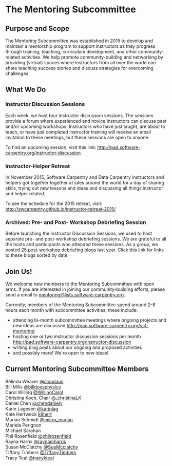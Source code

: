 # The Mentoring Subcommittee

## Purpose and Scope
The Mentoring Subcommittee was established in 2015 to develop and maintain a mentorship program to support instructors as they progress through training, teaching, curriculum development, and other community-related activities. We help promote community-building and networking by providing (virtual) spaces where instructors from all over the world can share teaching success stories and discuss strategies for overcoming challenges. 

## What We Do 

### Instructor Discussion Sessions
Each week, we host four instructor discussion sessions. The sessions provide a forum where experienced and novice instructors can discuss past and/or upcoming workshops. Instructors who have just taught, are about to teach, or have just completed instructor training will  receive an email invitation to these meetings, but these sessions are open to anyone. 

To find an upcoming session, visit this link: http://pad.software-carpentry.org/instructor-discussion

### Instructor-Helper Retreat
In November 2015, Software Carpentry and Data Carpentry instructors and helpers got together together at sites around the world for a day of sharing skills, trying out new lessons and ideas and discussing all things instructor and helper related. 

To see the schedule for the 2015 retreat, visit: http://swcarpentry.github.io/instructor-retreat-2015/

### Archived: Pre- and Post- Workshop Debriefing Session
Before launching the Instructor Discussion Sessions, we used to host separate pre- and post-workshop debriefing sessions. We are grateful to all the hosts and participants who attended these sessions. As a group, we posted [25 post-workshop debriefing blogs](http://software-carpentry.org/blog/categories/#debriefing) last year. Click [this link](http://software-carpentry.org/blog/categories/#debriefing) for links to these blogs sorted by date. 

## Join Us! 
We welcome new members to the Mentoring Subcommittee with open arms. If you are interested in joining our community-building efforts, please send a email to mentoring@lists.software-carpentry.org. 

Currently, members of the Mentoring Subcommittee spend around 2-8 hours each month with subcommittee activities, these include:
- attending bi-month subcommittee meetings where ongoing projects and new ideas are discussed http://pad.software-carpentry.org/scf-mentoring
- hosting one or two instructor discussion sessions per month http://pad.software-carpentry.org/instructor-discussion 
- writing blog posts about our ongoing and proposed activities
- and possibly more! We're open to new ideas!

## Current Mentoring Subcommittee Members
Belinda Weaver [@cloudaus](https://twitter.com/cloudaus)     
Bill Mills [@billdoesphysics](https://twitter.com/billdoesphysics)   
Carol Willing [@WillingCarol](https://twitter.com/WillingCarol)   
Christina Koch, Chair [@_christinaLK](https://twitter.com/_christinaLK)   
Daniel Chen [@chendaniely](https://twitter.com/chendaniely)   
Karin Lagesen [@karinlag](https://twitter.com/karinlag)   
Kate Hertweck [k8hert](https://twitter.com/k8hert)   
Marian Schmidt [@micro_marian](https://twitter.com/micro_marian)   
Mariela Perignon    
Michael Sarahan   
Phil Rosenfield [@philrosenfield](https://twitter.com/philrosenfield)   
Rayna Harris [@raynamharris](https://twitter.com/raynamharris)   
Susan McClatchy [@SueMcclatchy](https://twitter.com/SueMcclatchy)   
Tiffany Timbers [@TiffanyTimbers](https://twitter.com/TiffanyTimbers)   
Tracy Teal [@tracykteal](https://twitter.com/tracykteal)   
